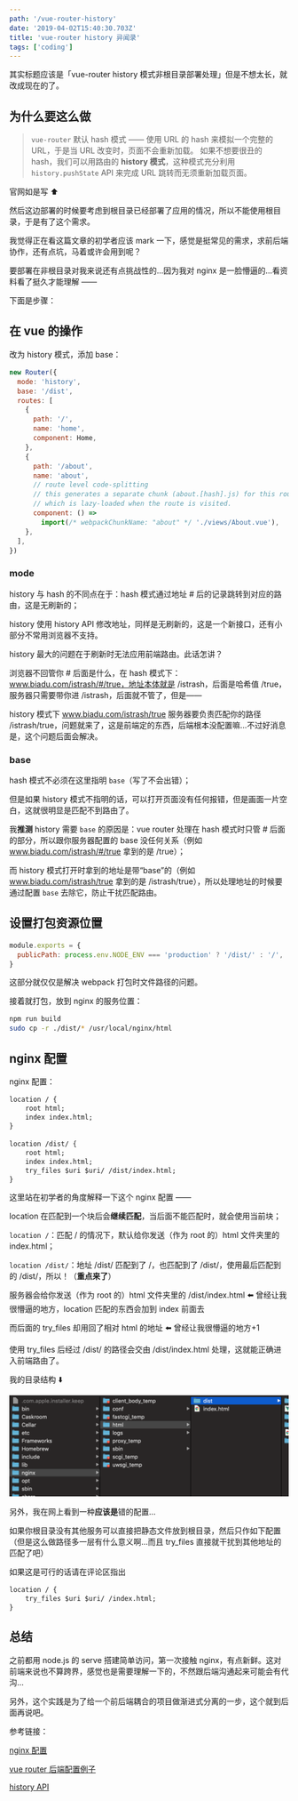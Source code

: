 ```yaml
---
path: '/vue-router-history'
date: '2019-04-02T15:40:30.703Z'
title: 'vue-router history 异闻录'
tags: ['coding']
---
```


其实标题应该是「vue-router history 模式非根目录部署处理」但是不想太长，就改成现在的了。

## 为什么要这么做

> `vue-router` 默认 hash 模式 —— 使用 URL 的 hash 来模拟一个完整的 URL，于是当 URL 改变时，页面不会重新加载。
> 如果不想要很丑的 hash，我们可以用路由的 **history 模式**，这种模式充分利用 `history.pushState` API 来完成 URL 跳转而无须重新加载页面。

官网如是写 ⬆ ️

然后这边部署的时候要考虑到根目录已经部署了应用的情况，所以不能使用根目录，于是有了这个需求。

我觉得正在看这篇文章的初学者应该 mark 一下，感觉是挺常见的需求，求前后端协作，还有点坑，马着或许会用到呢？

要部署在非根目录对我来说还有点挑战性的...因为我对 nginx 是一脸懵逼的...看资料看了挺久才能理解 ——

下面是步骤：

## 在 vue 的操作

改为 history 模式，添加 base：

```javascript
new Router({
  mode: 'history',
  base: '/dist',
  routes: [
    {
      path: '/',
      name: 'home',
      component: Home,
    },
    {
      path: '/about',
      name: 'about',
      // route level code-splitting
      // this generates a separate chunk (about.[hash].js) for this route
      // which is lazy-loaded when the route is visited.
      component: () =>
        import(/* webpackChunkName: "about" */ './views/About.vue'),
    },
  ],
})
```

### mode

history 与 hash 的不同点在于：hash 模式通过地址 # 后的记录跳转到对应的路由，这是无刷新的；

history 使用 history API 修改地址，同样是无刷新的，这是一个新接口，还有小部分不常用浏览器不支持。

history 最大的问题在于刷新时无法应用前端路由。此话怎讲？

浏览器不回管你 # 后面是什么，在 hash 模式下：www.biadu.com/istrash/#/true，地址本体就是 /istrash，后面是哈希值 /true，服务器只需要带你进 /istrash，后面就不管了，但是——

history 模式下 www.biadu.com/istrash/true 服务器要负责匹配你的路径 /istrash/true，问题就来了，这是前端定的东西，后端根本没配置嘛...不过好消息是，这个问题后面会解决。

### base

hash 模式不必须在这里指明 `base`（写了不会出错）；

但是如果 history 模式不指明的话，可以打开页面没有任何报错，但是画面一片空白，这就很明显是匹配不到路由了。

我**推测** history 需要 `base` 的原因是：vue router 处理在 hash 模式时只管 # 后面的部分，所以跟你服务器配置的 base 没任何关系（例如 www.biadu.com/istrash/#/true 拿到的是 /true）；

而 history 模式打开时拿到的地址是带“base”的（例如 www.biadu.com/istrash/true 拿到的是 /istrash/true），所以处理地址的时候要通过配置 `base` 去除它，防止干扰匹配路由。

## 设置打包资源位置

```javascript
module.exports = {
  publicPath: process.env.NODE_ENV === 'production' ? '/dist/' : '/',
}
```

这部分就仅仅是解决 webpack 打包时文件路径的问题。

接着就打包，放到 nginx 的服务位置：

```sh
npm run build
sudo cp -r ./dist/* /usr/local/nginx/html
```

## nginx 配置

nginx 配置：

```nginx
location / {
    root html;
    index index.html;
}

location /dist/ {
    root html;
    index index.html;
    try_files $uri $uri/ /dist/index.html;
}
```

这里站在初学者的角度解释一下这个 nginx 配置 ——

location 在匹配到一个块后会**继续匹配**，当后面不能匹配时，就会使用当前块；

`location /`：匹配 / 的情况下，默认给你发送（作为 root 的）html 文件夹里的 index.html；

`location /dist/`：地址 /dist/ 匹配到了 /，也匹配到了 /dist/，使用最后匹配到的 /dist/，所以！（**重点来了**）

服务器会给你发送（作为 root 的）html 文件夹里的 /dist/index.html ⬅️ 曾经让我很懵逼的地方，location 匹配的东西会加到 index 前面去

而后面的 try_files 却用回了相对 html 的地址 ⬅️ 曾经让我很懵逼的地方+1

使用 try_files 后经过 /dist/ 的路径会交由 /dist/index.html 处理，这就能正确进入前端路由了。

我的目录结构 ⬇️ ️

![](目录结构.png)

另外，我在网上看到一种**应该是**错的配置...

如果你根目录没有其他服务可以直接把静态文件放到根目录，然后只作如下配置（但是这么做路径多一层有什么意义啊...而且 try_files 直接就干扰到其他地址的匹配了吧）

如果这是可行的话请在评论区指出

```nginx
location / {
    try_files $uri $uri/ /index.html;
}
```

## 总结

之前都用 node.js 的 serve 搭建简单访问，第一次接触 nginx，有点新鲜。这对前端来说也不算跨界，感觉也是需要理解一下的，不然跟后端沟通起来可能会有代沟...

另外，这个实践是为了给一个前后端耦合的项目做渐进式分离的一步，这个就到后面再说吧。

参考链接：

[nginx 配置](https://www.linode.com/docs/web-servers/nginx/how-to-configure-nginx/)

[vue router 后端配置例子](https://router.vuejs.org/zh/guide/essentials/history-mode.html#%E5%90%8E%E7%AB%AF%E9%85%8D%E7%BD%AE%E4%BE%8B%E5%AD%90)

[history API](https://developer.mozilla.org/zh-CN/docs/Web/API/History_API)
